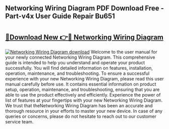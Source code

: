 ## Networking Wiring Diagram PDF Download Free - Part-v4x User Guide Repair Bu651

# <h2><a href="http://dfn12wp.blite.top/?on=Networking+Wiring+Diagram">🔗Download New 👉🔴 Networking Wiring Diagram</a></h2>

[![Networking Wiring Diagram download](https://i.imgur.com/lujVjoI.png)](http://dfn12wp.blite.top/?on=Networking+Wiring+Diagram)
Welcome to the user manual for your newly connected Networking Wiring Diagram. This comprehensive guide is intended to help you understand and operate your product successfully. You will find detailed information on features, installation, operation, maintenance, and troubleshooting. To ensure a successful experience with your new Networking Wiring Diagram, please read this user manual carefully before use. It contains essential information on product setup, operation, maintenance, and troubleshooting, ensuring that you are able to use the product effectively and efficiently. Experience the power of list of features at your fingertips with your new Networking Wiring Diagram. We trust that theNetworking Wiring Diagram has been an accurate and thorough resource in your efforts to master your new device. In case of any queries or concerns, please do not hesitate to reach out to our customer service team.
